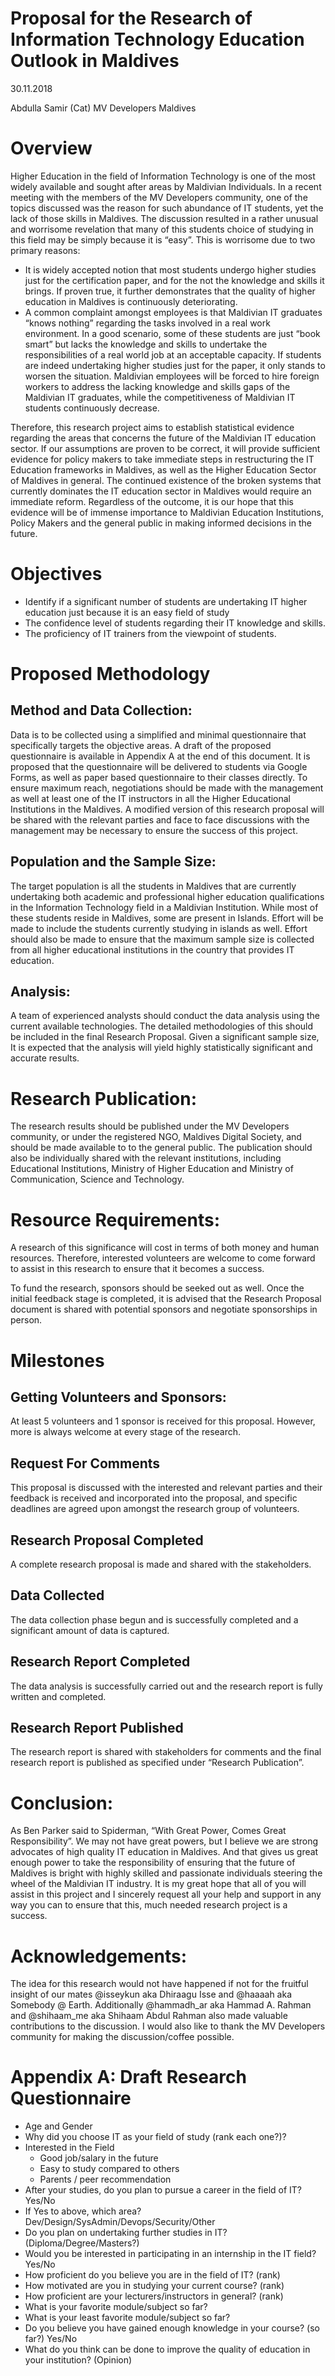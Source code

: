 # Proposal for the Research of Information Technology Education Outlook in Maldives

30.11.2018

Abdulla Samir (Cat)
MV Developers 
Maldives

# Overview
Higher Education in the field of Information Technology is one of the most widely available and sought after areas by Maldivian Individuals. In a recent meeting with the members of the MV Developers community, one of the topics discussed was the reason for such abundance of IT students, yet the lack of those skills in Maldives. The discussion resulted in a rather unusual and worrisome revelation that many of this students choice of studying in this field may be simply because it is “easy”. This is worrisome due to two primary reasons:
- It is widely accepted notion that most students undergo higher studies just for the certification paper, and for the not the knowledge and skills it brings. If proven true, it further demonstrates that the quality of higher education in Maldives is continuously deteriorating.
- A common complaint amongst employees is that Maldivian IT graduates “knows nothing” regarding the tasks involved in a real work environment. In a good scenario, some of these students are just “book smart” but lacks the knowledge and skills to undertake the responsibilities of a real world job at an acceptable capacity. If students are indeed undertaking higher studies just for the paper, it only stands to worsen the situation.  Maldivian employees will be forced to hire foreign workers to address the lacking knowledge and skills gaps of the Maldivian IT graduates, while the competitiveness of Maldivian IT students continuously decrease. 

Therefore, this research project aims to establish statistical evidence regarding the areas that concerns the future of the Maldivian IT education sector. If our assumptions are proven to be correct, it will provide sufficient evidence for policy makers to take immediate steps in restructuring the IT Education frameworks in Maldives, as well as the Higher Education Sector of Maldives in general. The continued existence of the broken systems that currently dominates the IT education sector in Maldives would require an immediate reform. Regardless of the outcome, it is our hope that this evidence will be of immense importance to Maldivian Education Institutions, Policy Makers and the general public in making informed decisions in the future. 

# Objectives
- Identify if a significant number of students are undertaking IT higher education just because it is an easy field of study
- The confidence level of students regarding their IT knowledge and skills.
- The proficiency of IT trainers from the viewpoint of students. 

# Proposed Methodology
## Method and Data Collection:

Data is to be collected using a simplified and minimal questionnaire that specifically targets the objective areas. A draft of the proposed questionnaire is available in Appendix A at the end of this document. It is proposed that the questionnaire will be delivered to students via Google Forms, as well as paper based questionnaire to their classes directly. To ensure maximum reach, negotiations should be made with the management as well at least one of the IT instructors in all the Higher Educational Institutions in the Maldives. A modified version of this research proposal will be shared with the relevant parties and face to face discussions with the management may be necessary to ensure the success of this project.

## Population and the Sample Size:
The target population is all the students in Maldives that are currently undertaking both academic and  professional higher education qualifications in the Information Technology field in a Maldivian Institution. While most of these students reside in Maldives, some are present in Islands. Effort will be made to include the students currently studying in islands as well. Effort should also be made to ensure that the maximum sample size is collected from all higher educational institutions in the country that provides IT education.

## Analysis:
A team of experienced analysts should conduct the data analysis using the current available technologies. The detailed methodologies of this should be included in the final Research Proposal. Given a significant sample size, It is expected that the analysis will yield highly statistically significant and accurate results.

# Research Publication:

The research results should be published under the MV Developers community, or under the registered NGO, Maldives Digital Society, and should be made available to to the general public. The publication should also be individually shared with the relevant institutions, including Educational Institutions, Ministry of Higher Education and Ministry of Communication, Science and Technology. 

# Resource Requirements:

A research of this significance will cost in terms of both money and human resources. Therefore, interested volunteers are welcome to come forward to assist in this research to ensure that it becomes a success. 

To fund the research, sponsors should be seeked out as well. Once the initial feedback stage is completed, it is advised that the Research Proposal document is shared with potential sponsors and negotiate sponsorships in person. 

# Milestones

## Getting Volunteers and Sponsors:
At least 5 volunteers and 1 sponsor is received for this proposal. However, more is always welcome at every stage of the research. 

## Request For Comments
This proposal is discussed with the interested and relevant parties and their feedback is received and incorporated into the proposal, and specific deadlines are agreed upon amongst the research group of volunteers.

## Research Proposal Completed
A complete research proposal is made and shared with the stakeholders.

## Data Collected
The data collection phase begun and is successfully completed and a significant amount of data is captured.

## Research Report Completed
The data analysis is successfully carried out and the research report is fully written and completed. 

## Research Report Published
The research report is shared with stakeholders for comments and the final research report is published as specified under “Research Publication”.

# Conclusion:

As Ben Parker said to Spiderman, “With Great Power, Comes Great Responsibility”. We may not have great powers, but I believe we are strong advocates of high quality IT education in Maldives. And that gives us great enough power to take the responsibility of ensuring that the future of Maldives is bright with highly skilled and passionate individuals steering the wheel of the Maldivian IT industry. It is my great hope that all of you will assist in this project and I sincerely request all your help and support in any way you can to ensure that this, much needed research project is a success. 

# Acknowledgements:
The idea for this research would not have happened if not for the fruitful insight of our mates @isseykun aka Dhiraagu Isse and @haaaah aka Somebody @ Earth. Additionally @hammadh_ar aka Hammad A. Rahman and @shihaam_me aka Shihaam Abdul Rahman also made valuable contributions to the discussion. I would also like to thank the MV Developers community for making the discussion/coffee possible.

# Appendix A: Draft Research Questionnaire 
- Age and Gender
- Why did you choose IT as  your field of study (rank each one?)?
- Interested in the Field
  - Good job/salary in the future
  - Easy to study compared to others
  - Parents / peer recommendation
- After your studies, do you plan to pursue a career in the field of IT? Yes/No
- If Yes to above, which area? Dev/Design/SysAdmin/Devops/Security/Other
- Do you plan on undertaking further studies in IT? (Diploma/Degree/Masters?)
- Would you be interested in participating in an internship in the IT field? Yes/No
- How proficient do you believe you are in the field of IT? (rank)
- How motivated are you in studying your current course? (rank)
- How proficient are your lecturers/instructors in general? (rank)
- What is your favorite module/subject so far? 
- What is your least favorite module/subject so far?
- Do you believe you have gained enough knowledge in your course? (so far?) Yes/No
- What do you think can be done to improve the quality of education in your institution? (Opinion)
